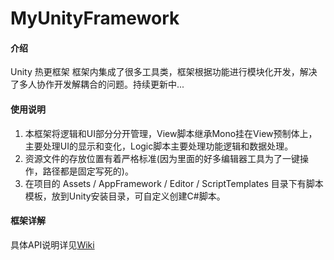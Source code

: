 # MyUnityFramework

#### 介绍
Unity 热更框架
框架内集成了很多工具类，框架根据功能进行模块化开发，解决了多人协作开发解耦合的问题。持续更新中...

#### 使用说明
1.  本框架将逻辑和UI部分分开管理，View脚本继承Mono挂在View预制体上，主要处理UI的显示和变化，Logic脚本主要处理功能逻辑和数据处理。
2.  资源文件的存放位置有着严格标准(因为里面的好多编辑器工具为了一键操作，路径都是固定写死的)。
3.  在项目的 Assets / AppFramework / Editor / ScriptTemplates 目录下有脚本模板，放到Unity安装目录，可自定义创建C#脚本。

#### 框架详解
具体API说明详见[Wiki](https://github.com/Josh-Jun/MyUnityFramework/wiki)
